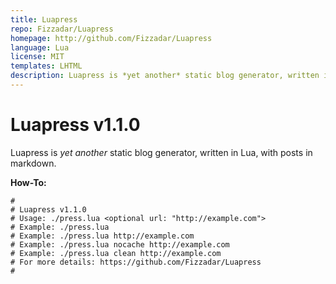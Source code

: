 ```yaml
---
title: Luapress
repo: Fizzadar/Luapress
homepage: http://github.com/Fizzadar/Luapress
language: Lua
license: MIT
templates: LHTML
description: Luapress is *yet another* static blog generator, written in Lua.
---
```


# Luapress v1.1.0

Luapress is *yet another* static blog generator, written in Lua, with posts in markdown.


**How-To:**

    #
    # Luapress v1.1.0
    # Usage: ./press.lua <optional url: "http://example.com">
    # Example: ./press.lua
    # Example: ./press.lua http://example.com
    # Example: ./press.lua nocache http://example.com
    # Example: ./press.lua clean http://example.com
    # For more details: https://github.com/Fizzadar/Luapress
    #
